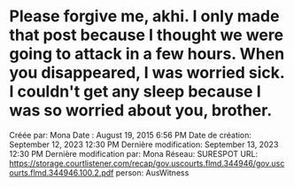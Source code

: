 # Please forgive me, akhi. I only made that post because I thought we were going to attack in a few hours. When you disappeared, I was worried sick. I couldn't get any sleep because I was so worried about you, brother.

Créée par: Mona
Date : August 19, 2015 6:56 PM
Date de création: September 12, 2023 12:30 PM
Dernière modification: September 13, 2023 12:30 PM
Dernière modification par: Mona
Réseau: SURESPOT
URL: https://storage.courtlistener.com/recap/gov.uscourts.flmd.344946/gov.uscourts.flmd.344946.100.2.pdf
person: AusWitness